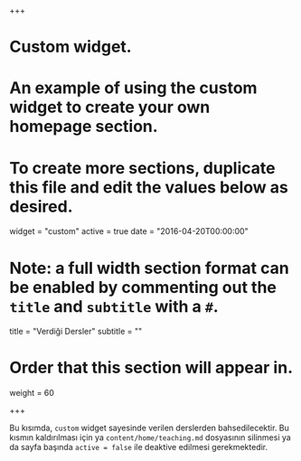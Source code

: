 +++
# Custom widget.
# An example of using the custom widget to create your own homepage section.
# To create more sections, duplicate this file and edit the values below as desired.
widget = "custom"
active = true
date = "2016-04-20T00:00:00"

# Note: a full width section format can be enabled by commenting out the `title` and `subtitle` with a `#`.
title = "Verdiği Dersler"
subtitle = ""

# Order that this section will appear in.
weight = 60

+++

Bu kısımda, `custom` widget sayesinde verilen derslerden bahsedilecektir. Bu kısmın kaldırılması için ya `content/home/teaching.md` dosyasının silinmesi ya da sayfa başında `active = false` ile deaktive edilmesi gerekmektedir.
